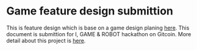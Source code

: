 # Game feature design submittion

This is feature design which is base on a game design planing [here](../GameDesignSubmittion/). This document is submittion for I, GAME & ROBOT hackathon on Gitcoin. More detail about this project is [here](../../README.md).
